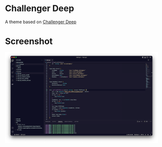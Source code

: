 # Challenger Deep

A theme based on [Challenger Deep](https://challenger-deep-theme.github.io/)

# Screenshot

![screenshot](screenshot.png)
